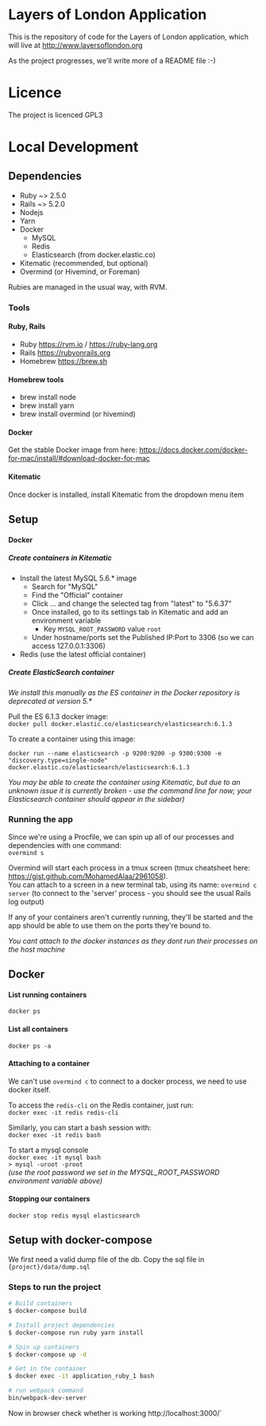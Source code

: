# Layers of London Application
This is the repository of code for the Layers of London application, which will live at http://www.layersoflondon.org

As the project progresses, we'll write more of a README file :-)

# Licence

The project is licenced GPL3

# Local Development 
## Dependencies
* Ruby ~> 2.5.0
* Rails ~> 5.2.0
* Nodejs
* Yarn
* Docker
    * MySQL
    * Redis
    * Elasticsearch (from docker.elastic.co)
* Kitematic (recommended, but optional)
* Overmind (or Hivemind, or Foreman)

Rubies are managed in the usual way, with RVM. 

### Tools

#### Ruby, Rails
* Ruby https://rvm.io / https://ruby-lang.org
* Rails https://rubyonrails.org
* Homebrew https://brew.sh

#### Homebrew tools
* brew install node
* brew install yarn
* brew install overmind (or hivemind)

#### Docker
Get the stable Docker image from here: 
https://docs.docker.com/docker-for-mac/install/#download-docker-for-mac 

#### Kitematic
Once docker is installed, install Kitematic from the dropdown menu item

## Setup

#### Docker
##### Create containers in Kitematic 
* Install the latest MySQL 5.6.* image  
    * Search for "MySQL"
    * Find the "Official" container
    * Click ... and change the selected tag from "latest" to "5.6.37"
    * Once installed, go to its settings tab in Kitematic and add an environment variable
        * Key ```MYSQL_ROOT_PASSWORD``` value ```root```
    * Under hostname/ports set the Published IP:Port to 3306 (so we can access 127.0.0.1:3306)
* Redis (use the latest official container)

##### Create ElasticSearch container  
_We install this manually as the ES container in the Docker repository is deprecated at version 5.*_ 

Pull the ES 6.1.3 docker image:  
```docker pull docker.elastic.co/elasticsearch/elasticsearch:6.1.3```

To create a container using this image:  
```
docker run --name elasticsearch -p 9200:9200 -p 9300:9300 -e "discovery.type=single-node" docker.elastic.co/elasticsearch/elasticsearch:6.1.3
``` 

_You may be able to create the container using Kitematic, but due to an unknown issue it is currently broken - use the command line for now; your Elasticsearch container should appear in the sidebar)_


### Running the app
Since we're using a Procfile, we can spin up all of our processes and dependencies with one command:  
```overmind s```

Overmind will start each process in a tmux screen (tmux cheatsheet here: https://gist.github.com/MohamedAlaa/2961058).  
You can attach to a screen in a new terminal tab, using its name: 
```overmind c server``` (to connect to the 'server' process - you should see the usual Rails log output)

If any of your containers aren't currently running, they'll be started and the app should be able to use them on the ports they're bound to. 

_You cant attach to the docker instances as they dont run their processes on the host machine_

## Docker 
#### List running containers 
```docker ps```

#### List all containers 
`docker ps -a`

#### Attaching to a container
We can't use `overmind c` to connect to a docker process, we need to use docker itself.  

To access the `redis-cli` on the Redis container, just run:  
```docker exec -it redis redis-cli```

Similarly, you can start a bash session with:  
```docker exec -it redis bash```

To start a mysql console  
```docker exec -it mysql bash```  
```> mysql -uroot -proot ```  
_(use the root password we set in the MYSQL_ROOT_PASSWORD environment variable above)_  

#### Stopping our containers
```docker stop redis mysql elasticsearch```


## Setup with docker-compose

We first need a valid dump file of the db. Copy the sql file in `{project}/data/dump.sql`

###  Steps to run the project

```bash
# Build containers
$ docker-compose build
```
```bash
# Install project dependencies
$ docker-compose run ruby yarn install
```
```bash
# Spin up containers
$ docker-compose up -d
```
```bash
# Get in the container 
$ docker exec -it application_ruby_1 bash
```
```bash
# run webpack command
bin/webpack-dev-server
```

Now in browser check whether is working http://localhost:3000/`
